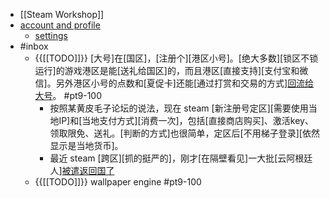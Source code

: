 - [[Steam Workshop]]
- [account and profile](https://steamcommunity.com/id/summesepul/)
    - [settings](https://steamcommunity.com/id/summesepul/edit/settings)
- #inbox
    - {{[[TODO]]}} [大号]在[国区]，[注册个][港区小号]。[绝大多数][锁区不锁运行]的游戏港区是能[送礼给国区]的，而且港区[直接支持][支付宝和微信]。另外港区小号的点数和[夏促卡]还能[通过打赏和交易的方式][回流给大号](https://bbs.saraba1st.com/2b/thread-2012213-1-1.html)。 #pt9-100
        - 按照某黄皮毛子论坛的说法，现在 steam [新注册号定区][需要使用当地IP]和[当地支付方式][消费一次]，包括[直接商店购买]、激活key、领取限免、送礼。[判断的方式]也很简单，定区后[不用梯子登录][依然显示是当地货币]。
        - 最近 steam [跨区][抓的挺严的]，刚才[在隔壁看见]一大批[云阿根廷人][被遣返回国了](https://keylol.com/t727233-2-1)
    - {{[[TODO]]}} wallpaper engine #pt9-100
